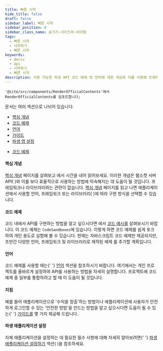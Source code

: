 ```yaml
---
title: 빠른 시작
hide_title: false
draft: false
sidebar_label: 빠른 시작
sidebar_position: 0
sidebar_class_name: 숨기기-사이드바-아이템
tags:
  - 빠른 시작
  - 시작하기
  - 빠른 시작
keywords:
  - deriv
  - api
  - 시작하기
  - 빠른 시작
description: 사용 가능한 파생 API 코드 예제 및 언어에 대한 개요와 이를 사용해 트레이딩 앱을 만드는 방법을 알아보세요.
---
```


```mdx-code-block
'@site/src/components/RenderOfficialContents'에서 RenderOfficialContents를 임포트합니다;
```

문서는 여러 섹션으로 나뉘어 있습니다:

<RenderOfficialContents>
  <ul>
    <li>
      <a href='category/core-concepts'>핵심 개념</a>
    </li>
    <li>
      <a href='category/code-examples'>코드 예제</a>
    </li>
    <li>
      <a href='category/languages'>언어</a>
    </li>
    <li>
      <a href='category/guides'>가이드</a>
    </li>
    <li>
      <a href='setting-up-a-deriv-application'>파생 앱 설정</a>
    </li>
  </ul>
  <ul>
    <li>
      <a href='category/code-examples'>코드 예제</a>
    </li>
  </ul>
</RenderOfficialContents>

<RenderOfficialContents>
  <h4>핵심 개념</h4>
</RenderOfficialContents>

<RenderOfficialContents>
    <a href='/docs/category/core-concepts'>핵심 개념</a> 페이지를 살펴보고
    에서 시간을 내어 읽어보세요. 이러한 개념은 웹소켓 서버 API(
    )와 이를 보다 효율적으로 사용하는 방법에 익숙해지는 데 도움이 될 것입니다. 프레임워크나 라이브러리와는 관련이 없습니다.
</RenderOfficialContents>

<RenderOfficialContents>
    <a href='/docs/category/core-concepts'>핵심 개념</a> 페이지를 읽고 나면
    애플리케이션에서 사용할 언어, 프레임워크 또는 라이브러리(
    )에 따라 구현 방식을 선택할 수 있습니다.
  </RenderOfficialContents>

<h4>코드 예제</h4>

코드 내에서 API를 구현하는 방법을 알고 싶으시다면
에서 <a href='/docs/category/code-examples'>코드 예시를</a> 살펴보시기 바랍니다. 이 코드 예제는
`CodeSandboxes`에 있습니다. 이렇게 하면 코드 예제를 쉽게 포크하여
개인 용도로 실험해 볼 수 있습니다. 현재는 자바스크립트 코드 예제만 제공되지만, 조만간 다양한 언어, 프레임워크 및 라이브러리로 제작된 예제
를 추가할 계획입니다.

<RenderOfficialContents>
  <h4>언어</h4>
</RenderOfficialContents>

<RenderOfficialContents>
    코드 예제를 사용할 때는{' '}
    <a href='/docs/category/languages'>언어</a> 섹션을 참조하시기 바랍니다. 여기에서는
    개인 프로젝트를 올바르게 설정하여 API를 사용하는 방법을 자세히 설명합니다. 프로젝트에 코드 예제 중 일부를 통합하려고 할 때
    이 도움이 될 것입니다.
</RenderOfficialContents>

<RenderOfficialContents>
  <h4>지침</h4>
</RenderOfficialContents>

<RenderOfficialContents>
    예를 들어 애플리케이션으로 '수익을 창출'하는 방법이나 애플리케이션에 사용자가 안전하게 로그인할 수 있는
    '안전한 방법'을 만드는 방법을 알고 싶으시다면 도움이 될 수 있는{' '}
    <a href='/docs/category/guides'>가이드를</a> 몇 가지 제공해 드립니다.
</RenderOfficialContents>

<RenderOfficialContents>
  <h4>파생 애플리케이션 설정</h4>
</RenderOfficialContents>

<RenderOfficialContents>
    자체 애플리케이션을 설정하는 데 필요한 필수 사항에 대해 자세히 알아보려면{' '}
    <a href='/docs/setting-up-a-deriv-application'>파생 애플리케이션 설정하기</a> 섹션(
    )을 참조하세요.
</RenderOfficialContents>

